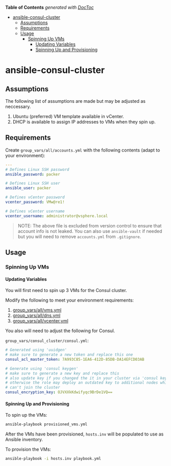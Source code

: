 <!-- START doctoc generated TOC please keep comment here to allow auto update -->
<!-- DON'T EDIT THIS SECTION, INSTEAD RE-RUN doctoc TO UPDATE -->
**Table of Contents**  *generated with [DocToc](https://github.com/thlorenz/doctoc)*

- [ansible-consul-cluster](#ansible-consul-cluster)
  - [Assumptions](#assumptions)
  - [Requirements](#requirements)
  - [Usage](#usage)
    - [Spinning Up VMs](#spinning-up-vms)
      - [Updating Variables](#updating-variables)
      - [Spinning Up and Provisioning](#spinning-up-and-provisioning)

<!-- END doctoc generated TOC please keep comment here to allow auto update -->

# ansible-consul-cluster

## Assumptions

The following list of assumptions are made but may be adjusted as neccessary.

1.  Ubuntu (preferred) VM template available in vCenter.
2.  DHCP is available to assign IP addresses to VMs when they spin up.

## Requirements

Create `group_vars/all/accounts.yml` with the following contents (adapt to your
environment):

```yaml
---
# Defines Linux SSH password
ansible_password: packer

# Defines Linux SSH user
ansible_user: packer

# Defines vCenter password
vcenter_password: VMw@re1!

# Defines vCenter username
vcenter_username: administrator@vsphere.local
```

> NOTE: The above file is excluded from version control to ensure that account
> info is not leaked. You can also use `ansible-vault` if needed but you will
> need to remove `accounts.yml` from `.gitignore`.

## Usage

### Spinning Up VMs

#### Updating Variables

You will first need to spin up 3 VMs for the Consul cluster.

Modify the following to meet your environment requirements:

1.  [group_vars/all/vms.yml](group_vars/all/vms.yml)
2.  [group_vars/all/dns.yml](group_vars/all/dns.yml)
3.  [group_vars/all/vcenter.yml](group_vars/all/vcenter.yml)

You also will need to adjust the following for Consul.

`group_vars/consul_cluster/consul.yml`:

```yaml
# Generated using 'uuidgen'
# make sure to generate a new token and replace this one
consul_acl_master_token: 7A993C85-1EA6-412D-85DB-DA14EFCD03AB

# Generate using 'consul keygen'
# make sure to generate a new key and replace this
# also update key if you changed the it in your cluster via 'consul keyring',
# otherwise the role may deploy an outdated key to additional nodes which then
# can't join the cluster
consul_encryption_key: OJVXXkKdwifyqc9BrDe1VQ==
```

#### Spinning Up and Provisioning

To spin up the VMs:

```bash
ansible-playbook provisioned_vms.yml
```

After the VMs have been provisioned, `hosts.inv` will be populated to use as
Ansible inventory.

To provision the VMs:

```bash
ansible-playbook -i hosts.inv playbook.yml
```
